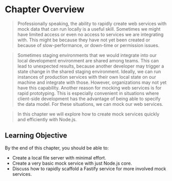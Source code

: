 # Chapter Overview
> Professionally speaking, the ability to rapidly create web services with mock data that can run locally is a useful skill. Sometimes we might have limited access or even no access to services we are integrating with. This might be because they have not yet been created or because of slow-performance, or down-time or permission issues.

> Sometimes staging environments that we would integrate into our local development environment are shared among teams. This can lead to unexpected results, because another developer may trigger a state change in the shared staging environment. Ideally, we can run instances of production services with their own local state on our machine and integrate with those. However, organizations may not yet have this capability. Another reason for mocking web services is for rapid prototyping. This is especially convenient in situations where client-side development has the advantage of being able to specify the data model. For these situations, we can mock our web services.

>In this chapter we will explore how to create mock services quickly and efficiently with Node.js.

## Learning Objective
By the end of this chapter, you should be able to:

- Create a local file server with minimal effort.
- Create a very basic mock service with just Node.js core.
- Discuss how to rapidly scaffold a Fastify service for more involved mock services.